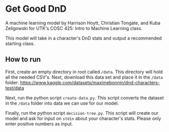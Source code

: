 # Get Good DnD

A machine learning model by Harrison Hoytt, Christian Tongate, and Kuba Zeligowski for UTK's COSC 425: Intro to Machine Learning class.

This model will take in a character's DnD stats and output a recommended starting class.

## How to run

First, create an empty directory in root called `/data`. This directory will hold all the needed CSV's. Next, download this data set and place it in the `/data` folder: https://www.kaggle.com/datasets/maximebonnin/dnd-characters-test/data

Next, run the python script `create-data.py`. This script converts the dataset in the `/data` folder into data we can use for our model.

Finally, run the python script `decision-tree.py`. This script will create our model and ask for input on `stdin` about your character's stats. Please only enter positive numbers as input.